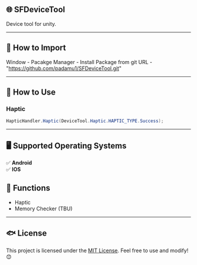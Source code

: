 ## 🌐 SFDeviceTool

Device tool for unity.

---

## 📌 How to Import

Window - Pacakge Manager - Install Package from git URL - "https://github.com/padamu1/SFDeviceTool.git"

---

## 📌 How to Use

### Haptic

```csharp
HapticHandler.Haptic(DeviceTool.Haptic.HAPTIC_TYPE.Success);
```

---

## 🖥️ Supported Operating Systems  

✅ **Android**  
✅ **IOS**  

## 🎯 Functions
- Haptic
- Memory Checker (TBU)

---

## 🐟 License  
This project is licensed under the [MIT License](LICENSE). Feel free to use and modify! 😊  

